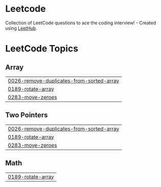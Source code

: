 # Leetcode
Collection of LeetCode questions to ace the coding interview! - Created using [LeetHub](https://github.com/QasimWani/LeetHub).

<!---LeetCode Topics Start-->
# LeetCode Topics
## Array
|  |
| ------- |
| [0026-remove-duplicates-from-sorted-array](https://github.com/patelsiddharth/Leetcode/tree/master/0026-remove-duplicates-from-sorted-array) |
| [0189-rotate-array](https://github.com/patelsiddharth/Leetcode/tree/master/0189-rotate-array) |
| [0283-move-zeroes](https://github.com/patelsiddharth/Leetcode/tree/master/0283-move-zeroes) |
## Two Pointers
|  |
| ------- |
| [0026-remove-duplicates-from-sorted-array](https://github.com/patelsiddharth/Leetcode/tree/master/0026-remove-duplicates-from-sorted-array) |
| [0189-rotate-array](https://github.com/patelsiddharth/Leetcode/tree/master/0189-rotate-array) |
| [0283-move-zeroes](https://github.com/patelsiddharth/Leetcode/tree/master/0283-move-zeroes) |
## Math
|  |
| ------- |
| [0189-rotate-array](https://github.com/patelsiddharth/Leetcode/tree/master/0189-rotate-array) |
<!---LeetCode Topics End-->
